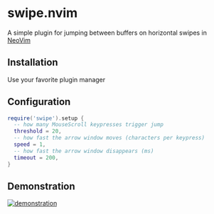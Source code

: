 # swipe.nvim

A simple plugin for jumping between buffers on horizontal swipes in
[NeoVim](https://github.com/neovim/neovim)

## Installation

Use your favorite plugin manager

## Configuration

```lua
require('swipe').setup {
  -- how many MouseScroll keypresses trigger jump
  threshold = 20,
  -- how fast the arrow window moves (characters per keypress)
  speed = 1,
  -- how fast the arrow window disappears (ms)
  timeout = 200,
}
```

## Demonstration

[![demonstration](https://asciinema.org/a/XppWVRGAc3lT9LD1xznzdEA9r.svg)](https://asciinema.org/a/XppWVRGAc3lT9LD1xznzdEA9r)
